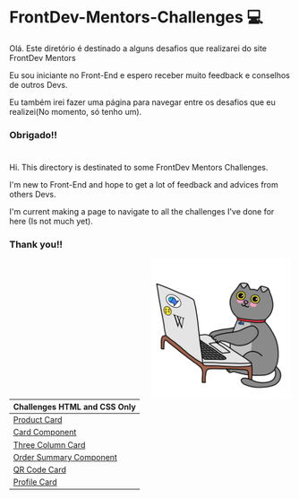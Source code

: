 # FrontDev-Mentors-Challenges 💻

<p> Olá. Este diretório é destinado a alguns desafios que realizarei do site FrontDev Mentors</p>
<p> Eu sou iniciante no Front-End e espero receber muito feedback e conselhos de outros Devs. </p>
<p> Eu também irei fazer uma página para navegar entre os desafios que eu realizei(No momento, só tenho um). </p>

### Obrigado!!
# 
<p> Hi. This directory is destinated to some FrontDev Mentors Challenges.</p>
<p> I'm new to Front-End and hope to get a lot of feedback and advices from others Devs. </p>
<p> I'm current making a page to navigate to all the challenges I've done for here (Is not much yet). </p>

### Thank you!!
<img width = "250" align = "right" src="https://github.com/HawkEyeB/FrontDev-Mentors-Challenges/blob/main/Cat.gif">

|**Challenges HTML and CSS Only**|
|:-------------------------------|
|[Product Card](https://hawkeyeb.github.io/FrontDev-Mentors-Challenges/Product_Card)|
|[Card Component](https://hawkeyeb.github.io/FrontDev-Mentors-Challenges/Card-Component)|
|[Three Column Card](https://hawkeyeb.github.io/FrontDev-Mentors-Challenges/Three-Column-Card)|
|[Order Summary Component](https://hawkeyeb.github.io/FrontDev-Mentors-Challenges/Order-Summary-Component-Card)|
|[QR Code Card](https://hawkeyeb.github.io/FrontDev-Mentors-Challenges/QR-Code-Card)|
|[Profile Card](https://hawkeyeb.github.io/FrontDev-Mentors-Challenges/Profile-Card-Component)|




